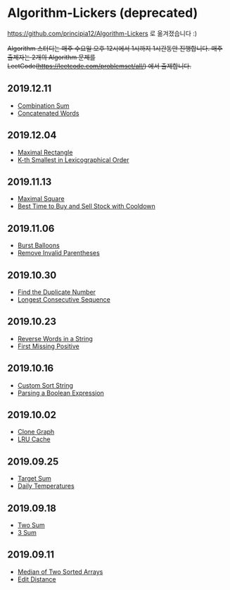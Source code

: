 # Algorithm-Lickers (deprecated)

https://github.com/principia12/Algorithm-Lickers 로 옮겨졌습니다 :)

~~Algorithm 스터디는 매주 수요일 오후 12시에서 1시까지 1시간동안 진행합니다.
매주 출제자는 2개의 Algorithm 문제를 LeetCode(https://leetcode.com/problemset/all/) 에서 출제합니다.~~

## 2019.12.11
* [Combination Sum](https://leetcode.com/problems/combination-sum/)
* [Concatenated Words](https://leetcode.com/problems/concatenated-words/)
## 2019.12.04
* [Maximal Rectangle](https://leetcode.com/problems/maximal-rectangle/)
* [K-th Smallest in Lexicographical Order](https://leetcode.com/problems/k-th-smallest-in-lexicographical-order/)

## 2019.11.13
* [Maximal Square](https://leetcode.com/problems/maximal-square/)
* [Best Time to Buy and Sell Stock with Cooldown](https://leetcode.com/problems/best-time-to-buy-and-sell-stock-with-cooldown/)

## 2019.11.06
* [Burst Balloons](https://leetcode.com/problems/burst-balloons/description/)
* [Remove Invalid Parentheses](https://leetcode.com/problems/remove-invalid-parentheses/description/)

## 2019.10.30
* [Find the Duplicate Number](https://leetcode.com/problems/find-the-duplicate-number/)
* [Longest Consecutive Sequence](https://leetcode.com/problems/longest-consecutive-sequence/)

## 2019.10.23
* [Reverse Words in a String](https://leetcode.com/problems/reverse-words-in-a-string/)
* [First Missing Positive](https://leetcode.com/problems/first-missing-positive/)

## 2019.10.16
* [Custom Sort String ](https://leetcode.com/problems/custom-sort-string/)
* [Parsing a Boolean Expression](https://leetcode.com/problems/parsing-a-boolean-expression/)

## 2019.10.02
* [Clone Graph](https://leetcode.com/problems/clone-graph)
* [LRU Cache](https://leetcode.com/problems/lru-cache/description/)

## 2019.09.25
* [Target Sum](https://leetcode.com/problems/target-sum/)
* [Daily Temperatures](https://leetcode.com/problems/daily-temperatures/description/)

## 2019.09.18
* [Two Sum](https://leetcode.com/problems/two-sum/)
* [3 Sum](https://leetcode.com/problems/3sum/)

## 2019.09.11
* [Median of Two Sorted Arrays](https://leetcode.com/problems/median-of-two-sorted-arrays/)
* [Edit Distance](https://leetcode.com/problems/edit-distance/)

